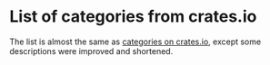 # List of categories from crates.io

The list is almost the same as [categories on crates.io](https://crates.io/categories), except some descriptions were improved and shortened.
